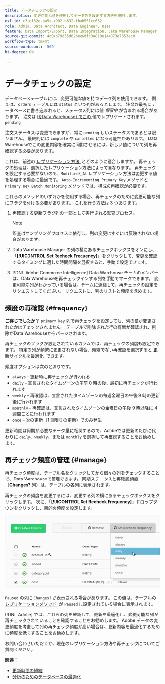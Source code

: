 ```yaml
---
title: データチェックの設定
description: 変更可能な値を使用してデータ列を設定する方法を説明します。
exl-id: c31ef32e-ba5a-4902-b632-fbab551cc632
role: Admin, Data Architect, Data Engineer, User
feature: Data Import/Export, Data Integration, Data Warehouse Manager
source-git-commit: 4d04b79d55d02bee6dfc3a810e144073e7353ec0
workflow-type: tm+mt
source-wordcount: '569'
ht-degree: 0%

---
```


# データチェックの設定

データベーステーブルには、変更可能な値を持つデータ列を使用できます。 例えば、`orders` テーブルには `status` という列があるとします。 注文が最初にデータベースに書き込まれると、ステータス列には値 _保留中_ が含まれる場合があります。 注文は [0&rbrace;Data Warehouse&rbrace; でこの &#x200B;](../data-warehouse-mgr/tour-dwm.md) 値でレプリケートされます。`pending`

注文ステータスは変更できますが、常に `pending` しいステータスであるとは限りません。 最終的には `complete` や `cancelled` になる可能性があります。 Data Warehouseでこの変更内容を確実に同期させるには、新しい値について列を再確認する必要があります。

これは、前述の [&#x200B; レプリケーション方法 &#x200B;](../data-warehouse-mgr/cfg-replication-methods.md) とどのように適合しますか。 再チェックの処理は、選択したレプリケーション方法によって異なります。 再チェックを設定する必要がないので、`Modified\_At` レプリケーション方法は変更する値を処理する場合に最適です。 `Auto-Incrementing Primary Key` メソッドと `Primary Key Batch Monitoring` メソッドでは、構成の再確認が必要です。

これらのメソッドのいずれかを使用する場合、再チェックのために変更可能な列にフラグを付ける必要があります。 これを行う方法は 3 つあります。

1. 再確認する更新フラグ列の一部として実行される監査プロセス。

   >[!NOTE]
   >
   >監査はサンプリングプロセスに依存し、列の変更はすぐには反映されない場合があります。

1. Data Warehouse Manager の列の横にあるチェックボックスをオンにし、「**[!UICONTROL Set Recheck Frequency]**」をクリックして、変更を確認するタイミングに適した時間間隔を選択すると、手動で設定できます。

1. [!DNL Adobe Commerce Intelligence] Data Warehouse チームのメンバーは、Data Warehouseを再チェックインする列を手動でマークできます。 変更可能な列がわかっている場合は、チームに連絡して、再チェックの設定をリクエストしてください。 リクエストに、列のリストと頻度を含めます。

## 頻度の再確認 {#frequency}

**ご存じでしたか？**
`primary key` 列で再チェックを設定しても、列の値が変更されたかはチェックされません。 テーブルで削除された行の有無が確認され、削除がData Warehouseからパージされます。

再チェックのフラグが設定されているカラムでは、再チェックの頻度も設定できます。 特定の列が頻繁に変更されない場合、頻繁でない再確認を選択すると [&#x200B; 更新サイクルを最適化 &#x200B;](../../best-practices/reduce-update-cycle-time.md) できます。

頻度オプションは次のとおりです。

* `always` – 更新時に再チェックが行われる
* `daily` – 宣言されたタイムゾーンの午前 0 時の後、最初に再チェックが行われます
* `weekly` – 再確認は、宣言されたタイムゾーンの毎週金曜日の午後 9 時の更新後に行われます
* `monthly` – 再確認は、宣言されたタイムゾーンの金曜日の午後 9 時以降に 4 週間ごとに行われます
* `once` – 次の更新（1 回限りの更新）でのみ発生

更新時間は同期が必要なデータ量に相関するので、Adobeでは更新のたびに代わりに `daily`、`weekly`、または `monthly` を選択して再確認することをお勧めします。

## 再チェック頻度の管理 {#manage}

再チェック頻度は、テーブル名をクリックしてから個々の列をチェックすることで、Data Warehouseで管理できます。 同期ステータスと再確認頻度（**Changes?** 列）は、テーブルの各列に表示されます。

再チェックの頻度を変更するには、変更する列の横にあるチェックボックスをクリックします。 次に、「**[!UICONTROL Set Recheck Frequency]**」ドロップダウンをクリックし、目的の頻度を設定します。

![&#x200B; 設定オプションの再確認を表示しているData Warehouse Manager](../../assets/dwm-recheck.png)

`Paused` の列に `Changes?` が表示される場合があります。 この値は、テーブルの [&#x200B; レプリケーションメソッド &#x200B;](../../data-analyst/data-warehouse-mgr/cfg-data-rechecks.md) が `Paused` に設定されている場合に表示されます。

[!DNL Adobe] では、これらの列を確認して、更新を最適化し、変更可能な列が再チェックされていることを確認することをお勧めします。 Adobe データの変更頻度を考慮して列の再チェック頻度が高い場合は、更新内容を最適化するために頻度を低くすることをお勧めします。

お問い合わせいただくか、現在のレプリケーション方法や再チェックについてご質問ください。

**関連：**

* [更新時間の短縮](../../best-practices/reduce-update-cycle-time.md)
* [分析のためのデータベースの最適化](../../best-practices/opt-db-analysis.md)
